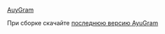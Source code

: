 [AuyGram](https://github.com/AyuGram/AyuGramDesktop)

При сборке скачайте [последнюю версию AyuGram](https://github.com/AyuGram/AyuGramDesktop)